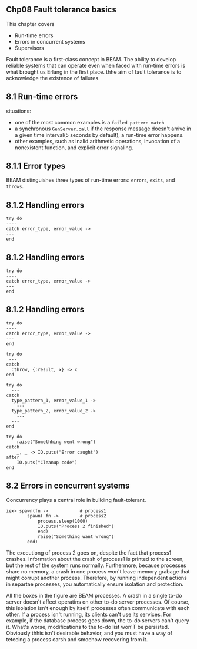 Chp08 Fault tolerance basics
----
This chapter covers
* Run-time errors
* Errors in concurrent systems
* Supervisors

Fault tolerance is a first-class concept in BEAM. The ability to develop reliable systems that can operate even when faced with run-time errors is what brought us Erlang in the first place.
thhe aim of fault tolerance is to acknowledge the existence of failures.

8.1 Run-time errors
----
situations:
* one of the most common examples is a `failed pattern match`
* a synchronous `GenServer.call`
    if the response message doesn't arrive in a given time interval(5 seconds by default), a run-time error happens.
* other examples, such as inalid arithmetic operations, invocation of a nonexistent function, and explicit error signaling.

8.1.1 Error types
----
BEAM distinguishes three types of run-time errors: `errors`, `exits`, and `throws`.

8.1.2 Handling errors
-----

```
try do
----
catch error_type, error_value ->
---
end
```

8.1.2 Handling errors
-----

```
try do
----
catch error_type, error_value ->
---
end
```

8.1.2 Handling errors
-----

```
try do
----
catch error_type, error_value ->
---
end
```

```
try do
 ---
catch
  :throw, {:result, x} -> x
end
```

```
try do
  ---
catch
  type_pattern_1, error_value_1 ->
    ---
  type_pattern_2, error_value_2 ->
    ---
  ---
end
```

```
try do
    raise("Somethhing went wrong")
catch
    _, _ -> IO.puts("Error caught")
after
    IO.puts("Cleanup code")
end
```

8.2 Errors in concurrent systems
----
Concurrency plays a central role in building fault-tolerant.

```
iex> spawn(fn ->            # process1
        spawn( fn ->        # process2
            process.sleep(1000)
            IO.puts("Process 2 finished")
            end)
            raise("Something want wrong")
        end)
```
The executiong of process 2 goes on, despite the fact that process1
crashes. Information about the crash of process1 is printed to the screen, but the rest of the system runs normally.
Furthermore, because processes share no memory, a crash in one process won't leave memory grabage that might corrupt another process.
Therefore, by running independent actions in separtae processes, you automatically ensure isolation and protection.


All the boxes in the figure are BEAM processes. A crash in a single to-do server doesn't affect operatins on other to-do server processes.
Of course, this isolation isn't enough by itself. processes often communicate with each other. 
If a process isn't running, its clients can't use its services. 
For example, if the database process goes down, the to-do servers can't query it.
What's worse, modifications to the to-do list won'T be persisted. Obviously thhis isn't desirable behavior, and you must have a way of tetecing a process carsh and smoehow recovering from it.



